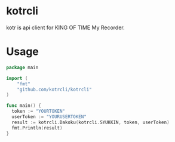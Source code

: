 # kotrcli
kotr is api client for KING OF TIME My Recorder.

# Usage
```go
package main

import (
	"fmt"
	"github.com/kotrcli/kotrcli"
)

func main() {
  token := "YOURTOKEN"
  userToken := "YOURUSERTOKEN"
  result := kotrcli.Dakoku(kotrcli.SYUKKIN, token, userToken)
  fmt.Println(result)
}
```
